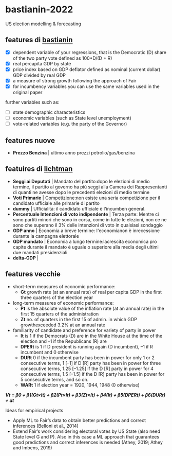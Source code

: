 # bastianin-2022
US election modelling &amp; forecasting 

## features di [bastianin](https://github.com/ranieri-unimi/bastianin-2022/blob/main/Empirical%20Project%202021.pdf)

- [x] dependent  variable  of  your  regressions,  that  is  the Democratic (D) share of the two party vote defined as 100*D/(D + R)
- [x] real  percapita  GDP  by  state
- [x] price  index  based  on  GDP  deflator  defined  as nominal (current dollar) GDP divided by real GDP
- [X] a measure of strong  growth  following  the  approach  of  Fair
- [x] for incumbency variables you can use the same variables used in the original paper

further variables such as:
- [ ] state demographic characteristics
- [ ] economic variables (such as  State  level  unemployment)
- [ ] vote-related variables (e.g.  the  party  of  the Governor)

## features nuove
- **Prezzo Benzina** | ultimo anno prezzi petrolio/gas/benzina

## featuires di [lichtman](https://www.infobae.com/america/eeuu/2020/09/20/el-historiador-y-guru-que-acerto-el-resultado-de-8-de-las-ultimas-9-elecciones-en-estados-unidos-vaticina-quien-sera-el-proximo-presidente/)

- **Seggi ai Deputati** | Mandato del partito:dopo le elezioni di medio termine, il partito al governo ha più seggi alla Camera dei Rappresentanti di quanti ne avesse dopo le precedenti elezioni di medio termine
- **Voti Primarie** | Competizione:non esiste una seria competizione per il candidato ufficiale alle primarie di partito
- **dummy** | Ufficialità: il candidato ufficiale è l'incumben general.
- **Percentuale Intenzioni di voto indipendente** | Terza parte: Mentre ci sono partiti minori che sono in corsa, come in tutte le elezioni, non ce ne sono che superano il 3% delle intenzioni di voto in qualsiasi sondaggio
- **GDP anno** | Economia a breve termine: l'economianon è inrecessione durante la campagna elettorale
- **GDP mandato** | Economia a lungo termine:lacrescita economica pro capite durante il mandato è uguale o superiore alla media degli ultimi due mandati presidenziali
- **delta-GDP** | 

## features vecchie

- short-term measures of economic performance:
  - **Gt** growth rate (at an annual rate) of real per capita GDP in the first three quarters of the election year
- long-term measures of economic performance:
  - **Pt** is the absolute value of the inflation rate (at an annual rate) in the first 15 quarters of the administration
  - **Zt** no. of quarters in the first 15 of admin. in which GDP growthexceeded 3.2% at an annual rate
- familiarity of candidate and preference for variety of party in power
  - **It** is 1 if the Democrats (D) are in the White House at the time of the election and –1 if the Republicans (R) are
  - **DPERt** is 1 if D president is running again (D incumbent), –1 if R incumbent and 0 otherwise
  - **DURt** 0 if the incumbent party has been in power for only 1 or 2 consecutive terms, 1 [–1] if D [R] party has been in power for three consecutive terms, 1.25 [–1.25] if the D [R] party in power for 4 consecutive terms, 1.5 [–1.5] if the D [R] party has been in power for 5 consecutive terms, and so on.
  - **WARt** 1 if election year = 1920, 1944, 1948 (0 otherwise)

***Vt = β0 + β1(Gt×It) + β2(Pt×It) + β3(Zt×It) + β4(It) + β5(DPERt) + β6(DURt) + ut***

Ideas for empirical projects
- Apply ML to Fair’s data to obtain better predictions and correct inferences (Belloni et al., 2014)
- Extend Fair’s work considering electoral votes by US State (also need State level G and P). Also in this case a ML approach that guarantees good predictions and correct inferences is needed (Athey, 2019; Athey and Imbens, 2019)
